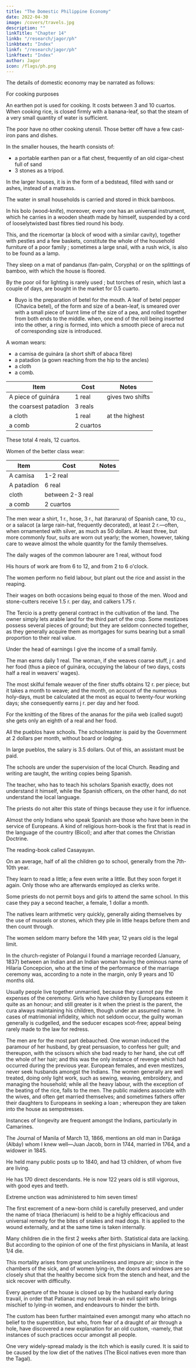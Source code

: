 ```yaml
---
title: "The Domestic Philippine Economy"
date: 2022-04-30
image: /covers/travels.jpg
description: ""
linkTitle: "Chapter 14"
linkb: "/research/jagor/ph"
linkbtext: "Index"
linkf: "/research/jagor/ph"
linkftext: "Index"
author: Jagor
icon: /flags/ph.png
---
```



The details of domestic economy may be narrated as follows:

For cooking purposes 

An earthen pot is used for cooking. It costs between 3 and 10 cuartos. When cooking rice, is closed firmly with a banana-leaf, so that the steam of a very small quantity of water is sufficient. 

The poor have no other cooking utensil. Those better off have a few cast-iron pans and dishes. 

In the smaller houses, the hearth consists of:
- a portable earthen pan or a flat chest, frequently of an old cigar-chest full of sand
- 3 stones as a tripod. 

In the larger houses, it is in the form of a bedstead, filled with sand or ashes, instead of a mattrass. 

The water in small households is carried and stored in thick bamboos. 

In his bolo (wood-knife), moreover, every one has an universal instrument, which he carries in a wooden sheath made by himself, suspended by a cord of looselytwisted bast fibres tied round his body. 

This, and the ricemortar (a block of wood with a similar cavity), together with pestles and a few baskets, constitute the whole of the household furniture of a poor family ; sometimes a large snail, with a rush wick, is also to be found as a lamp. 

They sleep on a mat of pandanus (fan-palm, Corypha) or on the splittings of bamboo, with which the house is floored. 

By the poor oil for lighting is rarely used ; but torches of resin, which last a couple of days, are bought in the market for 0.5 cuarto.


* Buyo is the preparation of betel for the mouth. A leaf of betel pepper (Chavica betel), of the form and size of a bean-leaf, is smeared over with a small piece of burnt lime of the size of a pea, and rolled together from both ends to the middle. when, one end of the roll being inserted into the other, a ring is formed, into which a smooth piece of areca nut of corresponding size is introduced.


A woman wears:
- a camisa de guinára (a short shift of abaca fibre)
- a patadíon (a gown reaching from the hip to the ancles)
- a cloth
- a comb. 

Item | Cost | Notes
--- | --- | ---
A piece of guinára | 1 real | gives two shifts
the coarsest patadíon | 3 reals | 
a cloth |  1 real | at the highest
a comb | 2 cuartos | 

These total 4 reals, 12 cuartos. 

Women of the better class wear:

Item | Cost | Notes
--- | --- | ---
A camisa | 1-2 real |
A patadíon | 6 real | 
cloth | between 2-3 real | 
a comb | 2 cuartos | 

The men wear a shirt, 1 r., hose, 3 r., hat (tararura) of Spanish cane, 10 cu., or a salacot (a large rain-hat, frequently decorated), at least 2 r.—often, when ornamented with silver, as much as 50 dollars. At least three, but more commonly four, suits are worn out yearly; the women, however, taking care to weave almost the whole quantity for the family themselves.

The daily wages of the common labourer are 1 real, without food

His hours of work are from 6 to 12, and from 2 to 6 o'clock. 

The women perform no field labour, but plant out the rice and assist in the reaping. 

Their wages on both occasions being equal to those of the men. Wood and stone-cutters receive 1.5 r. per day, and calkers 1.75 r.

The Tercio is a pretty general contract in the cultivation of the land. The owner simply lets arable land for the third part of the crop. Some mestizoes possess several pieces of ground; but they are seldom connected together, as they generally acquire them as mortgages for sums bearing but a small proportion to their real value.

Under the head of earnings I give the income of a small family. 

The man earns daily 1 real. The woman, if she weaves coarse stuff, į r. and her food (thus a piece of guinára, occupying the labour of two days, costs half a real in weavers' wages). 

The most skilful female weaver of the finer stuffs obtains 12 r. per piece; but it takes a month to weave; and the month, on account of the numerous holy-days, must be calculated at the most as equal to twenty-four working days; she consequently earns į r. per day and her food. 

For the knitting of the fibres of the ananas for the piña web (called sugot) she gets only an eighth of a real and her food.

All the pueblos have schools. The schoolmaster is paid by the Government at 2 dollars per month, without board or lodging. 

In large pueblos, the salary is 3.5 dollars. Out of this, an assistant must be paid. 

The schools are under the supervision of the local Church. Reading and writing are taught, the writing copies being Spanish. 

The teacher, who has to teach his scholars Spanish exactly, does not understand it himself, while the Spanish officers, on the other hand, do not understand the local language.

The priests do not alter this state of things because they use it for influence. 

Almost the only Indians who speak Spanish are those who have been in the service of Europeans. A kind of religious horn-book is the first that is read in the language of the country (Bicol); and after that comes the Christian Doctrine. 

The reading-book called Casayayan. 

On an average, half of all the children go to school, generally from the 7th-10th year. 

They learn to read a little; a few even write a little. But they soon forget it again. Only those who are afterwards employed as clerks write.

<!-- eremo -->

Some priests do not permit boys and girls to attend the same school. In this case they pay a second teacher, a female, 1 dollar a month. 

The natives learn arithmetic very quickly, generally aiding themselves by the use of mussels or stones, which they pile in little heaps before them and then count through.

The women seldom marry before the 14th year, 12 years old is the legal limit. 

In the church-register of Polangui I found a marriage recorded (January, 1837) between an Indian and an Indian woman having the ominous name of Hilaria Concepcion, who at the time of the performance of the marriage ceremony was, according to a note in the margin, only 9 years and 10 months old. 

Usually people live together unmarried, because they cannot pay the expenses of the ceremony. Girls who have children by Europeans esteem it quite as an honour; and still greater is it when the priest is the parent, the cura always maintaining his children, though under an assumed name. In cases of matrimonial infidelity, which not seldom occur, the guilty woman generally is cudgelled, and the seducer escapes scot-free; appeal being rarely made to the law for redress. 

The men are for the most part debauched. One woman induced the paramour of her husband, by great persuasion, to confess her guilt; and thereupon, with the scissors which she bad ready to her hand, she cut off the whole of her hair; and this was the only instance of revenge which had occurred during the previous year. European females, and even mestizes, never seek husbands amongst the Indians. The women generally are well treated, doing only light work, such as sewing, weaving, embroidery, and managing the household; while all the heavy labour, with the exception of the beating of the rice, falls to the men. The public maidens associate with the wives, and often get married themselves; and sometimes fathers offer their daughters to Europeans in seeking a loan ; whereupon they are taken into the house as sempstresses.

Instances of longevity are frequent amongst the Indians, particularly in Camarines. 

The Journal of Manila of March 13, 1866, mentions an old man in Darága (Albáy) whom I knew well—Juan Jacob, born in 1744, married in 1764, and a widower in 1845. 

He held many public posts up to 1840, and had 13 children, of whom five are living. 

He has 170 direct descendants. He is now 122 years old is still vigorous, with good eyes and teeth. 

Extreme unction was administered to him seven times!

The first excrement of a new-born child is carefully preserved, and under the name of triaca (theriacum) is held to be a highly efficacious and universal remedy for the bites of snakes and mad dogs. It is applied to the wound externally, and at the same time is taken internally.

Many children die in the first 2 weeks after birth. Statistical data are lacking. But according to the opinion of one of the first physicians in Manila, at least 1/4 die. 

This mortality arises from great uncleanliness and impure air; since in the chambers of the sick, and of women lying-in, the doors and windows are so closely shut that the healthy become sick from the stench and heat, and the sick recover with difficulty. 

Every aperture of the house is closed up by the husband early during travail, in order that Patianac may not break in-an evil spirit who brings mischief to lying-in women, and endeavours to hinder the birth. 

The custom has been further maintained even amongst many who attach no belief to the superstition, but who, from fear of a draught of air through a hole, have discovered a new explanation for an old custom, -namely, that instances of such practices occur amongst all people. 

One very widely-spread malady is the itch which is easily cured. It is said to be caused by <!-- , although, according to the assurance of the physician above referred to, it may be easily subdued; and, according to the judgment of those who are not physicians and who employ that term for any eruptions of the skin, --> the low diet of the natives (The Bicol natives even more than the Tagal).




